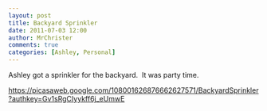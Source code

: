 ```yaml
---
layout: post
title: Backyard Sprinkler
date: 2011-07-03 12:00
author: MrChrister
comments: true
categories: [Ashley, Personal]
---
```

Ashley got a sprinkler for the backyard.  It was party time.

<a href="https://picasaweb.google.com/108001626876662627571/BackyardSprinkler?authkey=Gv1sRgCIyykff6j_eUmwE">https://picasaweb.google.com/108001626876662627571/BackyardSprinkler?authkey=Gv1sRgCIyykff6j_eUmwE</a>
